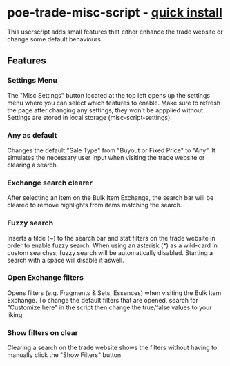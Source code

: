 # poe-trade-misc-script - [quick install](https://raw.githubusercontent.com/D4Enjoyer/poe-trade-misc-script/main/poe-trade-misc-script.user.js)

This userscript adds small features that either enhance the trade website or change some default behaviours.

## Features

### Settings Menu

The "Misc Settings" button located at the top left opens up the settings menu where you can select which features to enable. Make sure to refresh the page after changing any settings, they won't be appplied without. Settings are stored in local storage (misc-script-settings).

### Any as default

Changes the default "Sale Type" from "Buyout or Fixed Price" to "Any". It simulates the necessary user input when visiting the trade website or clearing a search.

### Exchange search clearer

After selecting an item on the Bulk Item Exchange, the search bar will be cleared to remove highlights from items matching the search.

### Fuzzy search

Inserts a tilde (~) to the search bar and stat filters on the trade website in order to enable fuzzy search. When using an asterisk (\*) as a wild-card in custom searches, fuzzy search will be automatically disabled. Starting a search with a space will disable it aswell.

### Open Exchange filters

Opens filters (e.g. Fragments & Sets, Essences) when visiting the Bulk Item Exchange. To change the default filters that are opened, search for "Customize here" in the script then change the true/false values to your liking.

### Show filters on clear

Clearing a search on the trade website shows the filters without having to manually click the "Show Filters" button.
